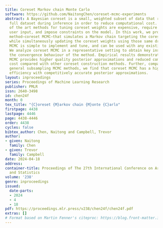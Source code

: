 ```yaml
---
title: Coreset Markov chain Monte Carlo
software: https://github.com/NaitongChen/coreset-mcmc-experiments
abstract: A Bayesian coreset is a small, weighted subset of data that replaces the
  full dataset during inference in order to reduce computational cost. However, state
  of the art methods for tuning coreset weights are expensive, require nontrivial
  user input, and impose constraints on the model. In this work, we propose a new
  method—coreset MCMC—that simulates a Markov chain targeting the coreset posterior,
  while simultaneously updating the coreset weights using those same draws. Coreset
  MCMC is simple to implement and tune, and can be used with any existing MCMC kernel.
  We analyze coreset MCMC in a representative setting to obtain key insights about
  the convergence behaviour of the method. Empirical results demonstrate that coreset
  MCMC provides higher quality posterior approximations and reduced computational
  cost compared with other coreset construction methods. Further, compared with other
  general subsampling MCMC methods, we find that coreset MCMC has a higher sampling
  efficiency with competitively accurate posterior approximations.
layout: inproceedings
series: Proceedings of Machine Learning Research
publisher: PMLR
issn: 2640-3498
id: chen24f
month: 0
tex_title: "{C}oreset {M}arkov chain {M}onte {C}arlo"
firstpage: 4438
lastpage: 4446
page: 4438-4446
order: 4438
cycles: false
bibtex_author: Chen, Naitong and Campbell, Trevor
author:
- given: Naitong
  family: Chen
- given: Trevor
  family: Campbell
date: 2024-04-18
address:
container-title: Proceedings of The 27th International Conference on Artificial Intelligence
  and Statistics
volume: '238'
genre: inproceedings
issued:
  date-parts:
  - 2024
  - 4
  - 18
pdf: https://proceedings.mlr.press/v238/chen24f/chen24f.pdf
extras: []
# Format based on Martin Fenner's citeproc: https://blog.front-matter.io/posts/citeproc-yaml-for-bibliographies/
---
```

